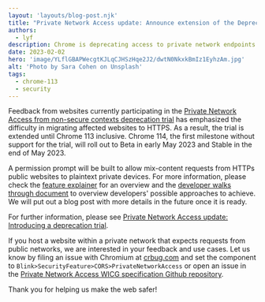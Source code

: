 ```yaml
---
layout: 'layouts/blog-post.njk'
title: "Private Network Access update: Announce extension of the Deprecation Trial"
authors:
  - lyf
description: Chrome is deprecating access to private network endpoints from non-secure public websites as part of the Private Network Access specification. A deprecation trial is available until Chrome 113.
date: 2023-02-02
hero: 'image/YLflGBAPWecgtKJLqCJHSzHqe2J2/dwtN0NkxkBmIz1EyhzAm.jpg'
alt: 'Photo by Sara Cohen on Unsplash'
tags:
  - chrome-113
  - security
---
```


Feedback from websites currently participating in the [Private Network Access from non-secure contexts deprecation trial](/origintrials/#/view_trial/4081387162304512001) has emphasized the difficulty in migrating affected websites to HTTPS. As a result, the trial is extended until Chrome 113 inclusive. Chrome 114, the first milestone without support for the trial, will roll out to Beta in early May 2023 and Stable in the end of May 2023.

A permission prompt will be built to allow mix-content requests from HTTPs public websites to plaintext private devices. For more information, please check the [feature explainer](https://github.com/WICG/local-network-access/blob/main/permission_prompt/explainer.md) for an overview and the [developer walks through document](https://docs.google.com/document/d/1W70cFFaBGWd0EeOOMxJh9zkmxZ903vKUaGjyF-w7HcY/edit#heading=h.qof2sn5s8r89) to overview developers' possible approaches to achieve. We will put out a blog post with more details in the future once it is ready.

For further information, please see [Private Network Access update: Introducing a deprecation trial](/blog/private-network-access-update/).

If you host a website within a private network that expects requests from
public networks, we are interested in your feedback and use cases.
Let us know by filing an issue with Chromium at [crbug.com](crbug.com) and set
the component to `Blink>SecurityFeature>CORS>PrivateNetworkAccess` or open an issue
in the [Private Network Access WICG specification Github repository](https://github.com/WICG/local-network-access/issues).

Thank you for helping us make the web safer!


